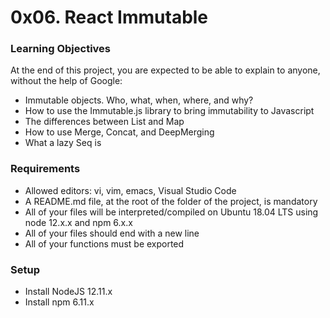 # 0x06. React Immutable

### Learning Objectives
At the end of this project, you are expected to be able to explain to anyone, without the help of Google:
- Immutable objects. Who, what, when, where, and why?
- How to use the Immutable.js library to bring immutability to Javascript
- The differences between List and Map
- How to use Merge, Concat, and DeepMerging
- What a lazy Seq is


### Requirements
- Allowed editors: vi, vim, emacs, Visual Studio Code
- A README.md file, at the root of the folder of the project, is mandatory
- All of your files will be interpreted/compiled on Ubuntu 18.04 LTS using node 12.x.x and npm 6.x.x
- All of your files should end with a new line
- All of your functions must be exported


### Setup
- Install NodeJS 12.11.x
- Install npm 6.11.x